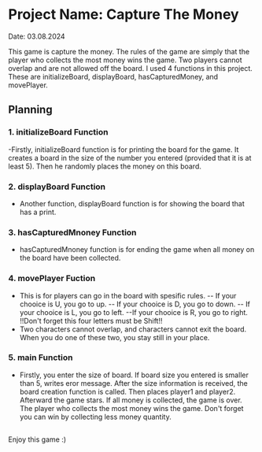 

# Project Name: Capture The Money

Date: 03.08.2024  

This game is capture the money. The rules of the game are simply that the player who collects the most money wins the game. Two players cannot overlap and are not allowed off the board. I used 4 functions in this project. These are initializeBoard, displayBoard, hasCapturedMoney, and movePlayer.


## Planning

### 1. initializeBoard Function
-Firstly, initializeBoard function is for printing the board for the game. It creates a board in the size of the number you entered (provided that it is at least 5). Then he randomly places the money on this board.

### 2. displayBoard Function
- Another function, displayBoard function is for showing the board that has a print. 

### 3. hasCapturedMnoney Function
- hasCapturedMnoney function is for ending the game when all money on the board have been collected. 

### 4. movePlayer Fuction
- This is for players can go in the board with spesific rules.
-- If your chooice is U, you go to up.
-- If your chooice is D, you go to down.
-- If your chooice is L, you go to left.
--If your chooice is R, you go to right.
!!Don't forget this four letters must be Shift!!
- Two characters cannot overlap, and characters cannot exit the board. When you do one of these two, you stay still in your place. 

### 5. main Function
- Firstly, you enter the size of board. If board size you entered is smaller than 5, writes eror message. After the size information is received, the board creation function is called. Then places player1 and player2. Afterward the game stars. If all money is collected, the game is over. The player who collects the most money wins the game. Don't forget you can win by collecting  less money quantity.
  ##
Enjoy this game :)
